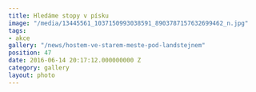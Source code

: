 ```yaml
---
title: Hledáme stopy v písku
image: "/media/13445561_1037150993038591_8903787157632699462_n.jpg"
tags:
- akce
gallery: "/news/hostem-ve-starem-meste-pod-landstejnem"
position: 47
date: 2016-06-14 20:17:12.000000000 Z
category: gallery
layout: photo
---
```

